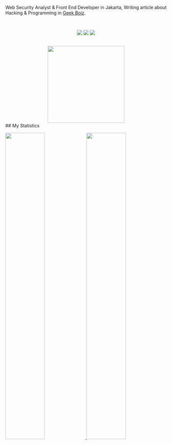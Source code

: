 
Web Security Analyst & Front End Developer in Jakarta, Writing article about Hacking & Programming in [Geek Boiz](https://www.geekboiz.com/ "Geek Boiz").

<br />
<div align="center">
  <p>
    <img src="https://img.shields.io/badge/-React%20js-F5F2E7?style=for-the-badge&logo=react&logoColor=3BACB6&labelColor=282828">
    <img src="https://img.shields.io/badge/-TAILWIND%20CSS-3BACB6?style=for-the-badge&logo=tailwindcss&logoColor=3BACB6&labelColor=282828">
    <img src="https://img.shields.io/badge/-Python-98b982?style=for-the-badge&logo=python&logoColor=98b982&labelColor=282828">
  </p>
</div>
<br />
<div align="center">
  <a href="https://open.spotify.com/user/31p53scsvvmjt7cmlc4u4qdwya7i">
    <img src="https://spotify-readme-theta-virid.vercel.app/api?scan=true&theme=dark" width="240px">
  </a>
</div>
## My Statistics

<br/>
<p align="left">
  <a href="https://kdandy.com/">
  <img width="49.5%" src="https://github-readme-stats.vercel.app/api?username=kdandy&show_icons=true&theme=gruvbox&hide_border=true" />
    <img width="49.5%" src="https://github-readme-streak-stats.herokuapp.com/?user=kdandy&theme=gruvbox&hide_border=true" />
  </a>
</p>
<br>
